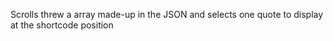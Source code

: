 Scrolls threw a array made-up in the JSON and selects one quote to display at the shortcode position
